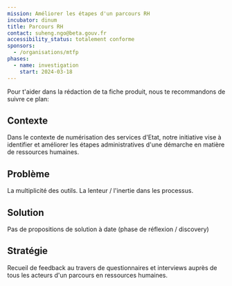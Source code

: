 ```yaml
---
mission: Améliorer les étapes d'un parcours RH
incubator: dinum
title: Parcours RH
contact: suheng.ngo@beta.gouv.fr
accessibility_status: totalement conforme
sponsors:
  - /organisations/mtfp
phases:
  - name: investigation
    start: 2024-03-18
---
```

Pour t'aider dans la rédaction de ta fiche produit, nous te recommandons de suivre ce plan: 

## Contexte

Dans le contexte de numérisation des services d'Etat, notre initiative vise à identifier et améliorer les étapes administratives d'une démarche en matière de ressources humaines.

## Problème

La multiplicité des outils.
La lenteur / l'inertie dans les processus.


## Solution

Pas de propositions de solution à date (phase de réflexion / discovery)


## Stratégie

Recueil de feedback au travers de questionnaires et interviews auprès de tous les acteurs d'un parcours en ressources humaines.